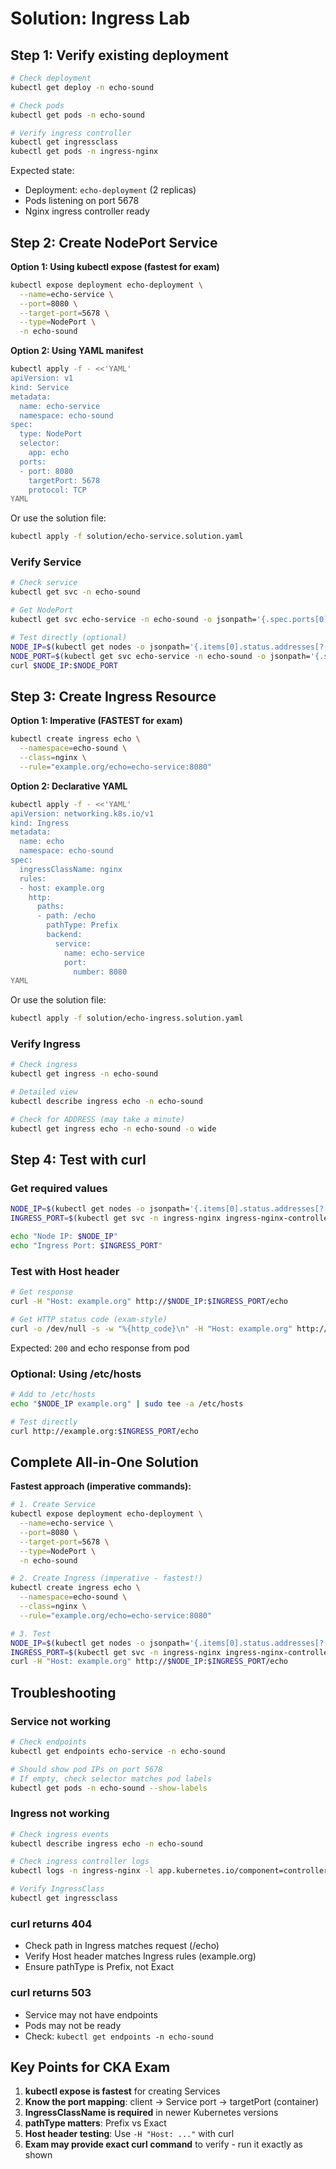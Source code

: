 # Solution: Ingress Lab

## Step 1: Verify existing deployment

```bash
# Check deployment
kubectl get deploy -n echo-sound

# Check pods
kubectl get pods -n echo-sound

# Verify ingress controller
kubectl get ingressclass
kubectl get pods -n ingress-nginx
```

Expected state:
- Deployment: `echo-deployment` (2 replicas)
- Pods listening on port 5678
- Nginx ingress controller ready

## Step 2: Create NodePort Service

**Option 1: Using kubectl expose (fastest for exam)**
```bash
kubectl expose deployment echo-deployment \
  --name=echo-service \
  --port=8080 \
  --target-port=5678 \
  --type=NodePort \
  -n echo-sound
```

**Option 2: Using YAML manifest**
```bash
kubectl apply -f - <<'YAML'
apiVersion: v1
kind: Service
metadata:
  name: echo-service
  namespace: echo-sound
spec:
  type: NodePort
  selector:
    app: echo
  ports:
  - port: 8080
    targetPort: 5678
    protocol: TCP
YAML
```

Or use the solution file:
```bash
kubectl apply -f solution/echo-service.solution.yaml
```

### Verify Service

```bash
# Check service
kubectl get svc -n echo-sound

# Get NodePort
kubectl get svc echo-service -n echo-sound -o jsonpath='{.spec.ports[0].nodePort}{"\n"}'

# Test directly (optional)
NODE_IP=$(kubectl get nodes -o jsonpath='{.items[0].status.addresses[?(@.type=="InternalIP")].address}')
NODE_PORT=$(kubectl get svc echo-service -n echo-sound -o jsonpath='{.spec.ports[0].nodePort}')
curl $NODE_IP:$NODE_PORT
```

## Step 3: Create Ingress Resource

**Option 1: Imperative (FASTEST for exam)**
```bash
kubectl create ingress echo \
  --namespace=echo-sound \
  --class=nginx \
  --rule="example.org/echo=echo-service:8080"
```

**Option 2: Declarative YAML**
```bash
kubectl apply -f - <<'YAML'
apiVersion: networking.k8s.io/v1
kind: Ingress
metadata:
  name: echo
  namespace: echo-sound
spec:
  ingressClassName: nginx
  rules:
  - host: example.org
    http:
      paths:
      - path: /echo
        pathType: Prefix
        backend:
          service:
            name: echo-service
            port:
              number: 8080
YAML
```

Or use the solution file:
```bash
kubectl apply -f solution/echo-ingress.solution.yaml
```

### Verify Ingress

```bash
# Check ingress
kubectl get ingress -n echo-sound

# Detailed view
kubectl describe ingress echo -n echo-sound

# Check for ADDRESS (may take a minute)
kubectl get ingress echo -n echo-sound -o wide
```

## Step 4: Test with curl

### Get required values

```bash
NODE_IP=$(kubectl get nodes -o jsonpath='{.items[0].status.addresses[?(@.type=="InternalIP")].address}')
INGRESS_PORT=$(kubectl get svc -n ingress-nginx ingress-nginx-controller -o jsonpath='{.spec.ports[?(@.name=="http")].nodePort}')

echo "Node IP: $NODE_IP"
echo "Ingress Port: $INGRESS_PORT"
```

### Test with Host header

```bash
# Get response
curl -H "Host: example.org" http://$NODE_IP:$INGRESS_PORT/echo

# Get HTTP status code (exam-style)
curl -o /dev/null -s -w "%{http_code}\n" -H "Host: example.org" http://$NODE_IP:$INGRESS_PORT/echo
```

Expected: `200` and echo response from pod

### Optional: Using /etc/hosts

```bash
# Add to /etc/hosts
echo "$NODE_IP example.org" | sudo tee -a /etc/hosts

# Test directly
curl http://example.org:$INGRESS_PORT/echo
```

## Complete All-in-One Solution

**Fastest approach (imperative commands):**
```bash
# 1. Create Service
kubectl expose deployment echo-deployment \
  --name=echo-service \
  --port=8080 \
  --target-port=5678 \
  --type=NodePort \
  -n echo-sound

# 2. Create Ingress (imperative - fastest!)
kubectl create ingress echo \
  --namespace=echo-sound \
  --class=nginx \
  --rule="example.org/echo=echo-service:8080"

# 3. Test
NODE_IP=$(kubectl get nodes -o jsonpath='{.items[0].status.addresses[?(@.type=="InternalIP")].address}')
INGRESS_PORT=$(kubectl get svc -n ingress-nginx ingress-nginx-controller -o jsonpath='{.spec.ports[?(@.name=="http")].nodePort}')
curl -H "Host: example.org" http://$NODE_IP:$INGRESS_PORT/echo
```

## Troubleshooting

### Service not working

```bash
# Check endpoints
kubectl get endpoints echo-service -n echo-sound

# Should show pod IPs on port 5678
# If empty, check selector matches pod labels
kubectl get pods -n echo-sound --show-labels
```

### Ingress not working

```bash
# Check ingress events
kubectl describe ingress echo -n echo-sound

# Check ingress controller logs
kubectl logs -n ingress-nginx -l app.kubernetes.io/component=controller

# Verify IngressClass
kubectl get ingressclass
```

### curl returns 404

- Check path in Ingress matches request (/echo)
- Verify Host header matches Ingress rules (example.org)
- Ensure pathType is Prefix, not Exact

### curl returns 503

- Service may not have endpoints
- Pods may not be ready
- Check: `kubectl get endpoints -n echo-sound`

## Key Points for CKA Exam

1. **kubectl expose is fastest** for creating Services
2. **Know the port mapping**: client → Service port → targetPort (container)
3. **IngressClassName is required** in newer Kubernetes versions
4. **pathType matters**: Prefix vs Exact
5. **Host header testing**: Use `-H "Host: ..."` with curl
6. **Exam may provide exact curl command** to verify - run it exactly as shown

